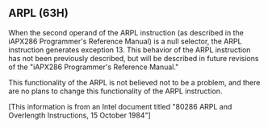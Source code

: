 ARPL (63H)
---

When the second operand of the ARPL instruction (as described in the iAPX286 Programmer's Reference Manual) is a null
selector, the ARPL instruction generates exception 13. This behavior of the ARPL instruction has not been previously described,
but will be described in future revisions of the "iAPX286 Programmer's Reference Manual."

This functionality of the ARPL is not believed not to be a problem, and there are no plans to change this functionality
of the ARPL instruction.

[This information is from an Intel document titled "80286 ARPL and Overlength Instructions, 15 October 1984"]